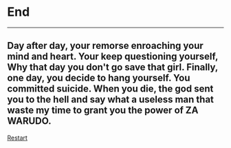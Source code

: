 # End 
----
## Day after day, your remorse enroaching your mind and heart. Your keep questioning yourself, Why that day you don't go save that girl. Finally, one day, you decide to hang yourself. You committed suicide. When you die, the god sent you to the hell and say what a useless man that waste my time to grant you the power of ZA WARUDO. 

[Restart](../../home.md)